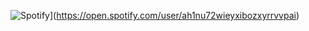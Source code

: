 ![Spotify](https://novatorem.vercel.app/api/spotify?background_color=0d1117&border_color=ffffff)](https://open.spotify.com/user/ah1nu72wieyxibozxyrrvvpai)

